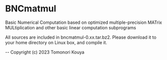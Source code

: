 # BNCmatmul
Basic Numerical Computation based on optimized multiple-precision MATrix MULtiplication and other basic linear computation subprograms

All sources are included in bncmatmul-0.xx.tar.bz2. Please download it to your home directory on Linux box, and compile it.

--
Copyright (c) 2023 Tomonori Kouya
